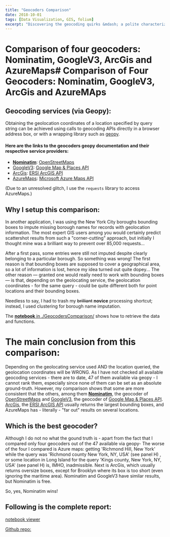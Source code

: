 ```yaml
---
title: "Geocoders Comparison"
date: 2018-10-01
tags: [Data Visualization, GIS, folium]
excerpt: "Discovering the geocoding quirks &mdash; a polite characterization&mdash; in Nominatim, GoogleV3, ArcGis and AzureMaps APIs."
---
```


# Comparison of four geocoders: Nominatim, GoogleV3, ArcGis and AzureMaps# Comparison of Four Geocoders: Nominatim, GoogleV3, ArcGis and AzureMAps

## Geocoding services (via Geopy):

Obtaining the geolocation coordinates of a location specified by query string can be achieved using calls to geocoding APIs directly in a browser address box, or with
a wrapping library such as [geopy](https://geopy.readthedocs.io/en/stable/).

#### Here are the links to the geocoders geopy documentation and their respective service providers:
*  [**Nominatim**](https://wiki.openstreetmap.org/wiki/Nominatim): [OpenStreetMaps](https://wiki.openstreetmap.org/wiki/Using_OpenStreetMap)
*  [GoogleV3](https://geopy.readthedocs.io/en/stable/#googlev3): [Google Map & Places API](https://developers.google.com/maps/documentation/geocoding/start)
*  [ArcGis](https://geopy.readthedocs.io/en/stable/#ArcGis): [ERSI ArcGIS API](https://developers.arcgis.com/rest/geocode/api-reference/overview-world-geocoding-service.htm)
*  [AzureMaps](https://geopy.readthedocs.io/en/stable/#azuremaps): [Microsoft Azure Maps API](https://docs.microsoft.com/en-us/azure/azure-maps/index)

(Due to an unresolved glitch, I use the ```requests``` library to access AzureMaps.)

## Why I setup this comparison:
In another application, I was using the New York City boroughs bounding boxes to impute missing borough names for records with geolocation information. 
The most expert GIS users among you would certainly predict scattershot results from such a "corner-cutting" approach, but initially I thought mine was a brilliant way to prevent over 85,000 requests... 

After a first pass, some entries were still not imputed despite clearly belonging to a particular borough. So something was wrong!
The first reason is that bounding boxes are supposed to cover a geographical area, so a lot of information is lost, hence my idea turned out quite dopey...
The other reason &mdash; granted one would really need to work with bounding boxes &mdash; is that, depending on the geolocating service, the geolocation coordinates - for the same query - could be quite different both for point locations and their bounding boxes.

Needless to say, I had to trash my <del>brilliant</del> **novice** processing shortcut; instead, I used clustering for borough name imputation.

The [**notebook** in ./GeocodersComparison/](./GeocodersComparison/Report_Items.iynb) shows how to retrieve the data and functions.

# The main conclusion from this comparison:
Depending on the geolocating service used AND the location queried, the geolocation coordinates will be WRONG. 
As I have not checked all available geocoding services - there are to date, 47 of them available via geopy - I cannot rank them, especially since none of 
them can be set as an absolute ground-truth. 
However, my comparison shows that some are more consistent that the others, among them [**Nominatim**](https://wiki.openstreetmap.org/wiki/Nominatim), the 
geocoder of [OpenStreetMaps](https://wiki.openstreetmap.org/wiki/Using_OpenStreetMap) and [GoogleV3](https://geopy.readthedocs.io/en/stable/#googlev3), the geocoder of [Google Map & Places API](https://developers.google.com/maps/documentation/geocoding/start).
[ArcGis](https://geopy.readthedocs.io/en/stable/#ArcGis), the [ERSI ArcGIS API]() usually returns the largest bounding boxes, and AzureMaps has - literally - "far out" results on several locations.

## Which is the best geocoder?

Although I do not no what the gound truth is - apart from the fact that I compared only four geocoders out of the 47 available via geopy-
The worse of the four I compared is Azure maps: getting 'Richmond Hill, New York' while the query was 'Richmond county New York, NY, USA' (see panel H) , or
some location in Long Island for the query 'Kings county, New York, NY, USA' (see panel H) is, IMHO, inadmissible.
Next is ArcGis, which usually returns oversize boxes, except for Brooklyn where its box is too short (even ignoring the maritime area).
Nominatim and GoogleV3 have similar results, but Nominatim is free.


So, yes, Nominatim wins!

## Following is the complete report: 
[notebook viewer](https://nbviewer.jupyter.org/github/CatChenal/Geocoders_Comparison/blob/master/GeocodersComparisonReport.ipynb)


[Github repo:](https://github.com/CatChenal/Geocoders_Comparison)

